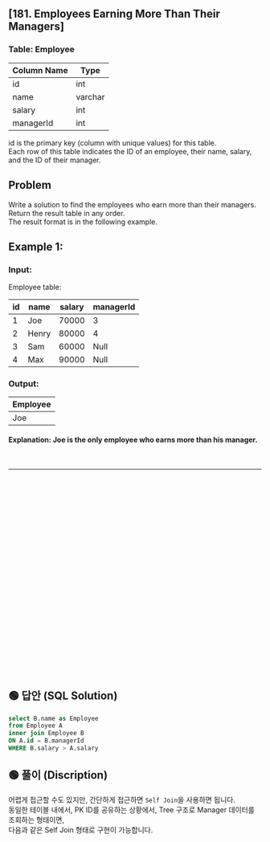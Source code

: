 ## [181. Employees Earning More Than Their Managers]

### Table: Employee


| Column Name | Type    |
|-------------|---------|
| id          | int     |
| name        | varchar |
| salary      | int     |
| managerId   | int     |

id is the primary key (column with unique values) for this table.  
Each row of this table indicates the ID of an employee, their name, salary, and the ID of their manager.  
 
## Problem

Write a solution to find the employees who earn more than their managers.  
Return the result table in any order.  
The result format is in the following example.  

## Example 1:

### Input: 
Employee table:

| id | name  | salary | managerId |
|---|----|-----|-------|
| 1  | Joe   | 70000  | 3         |
| 2  | Henry | 80000  | 4         |
| 3  | Sam   | 60000  | Null      |
| 4  | Max   | 90000  | Null      |

### Output: 

| Employee |
|---|
| Joe      |

#### Explanation: Joe is the only employee who earns more than his manager.


<br/>

---

<br/>
<br/>
<br/>
<br/>
<br/>
<br/>
<br/>
<br/>
<br/>
<br/>
<br/>
<br/>
<br/>
<br/>
<br/>
<br/>
<br/>
<br/>
<br/>
<br/>
<br/>
<br/>
<br/>


## 🟢 답안 (SQL Solution)

```sql
select B.name as Employee 
from Employee A
inner join Employee B
ON A.id = B.managerId
WHERE B.salary > A.salary
```

## 🟢 풀이 (Discription)
어렵게 접근할 수도 있지만, 간단하게 접근하면 `Self Join`을 사용하면 됩니다.  
동일한 테이블 내에서, PK ID를 공유하는 상황에서, Tree 구조로 Manager 데이터를 조회하는 형태이면,  
다음과 같은 Self Join 형태로 구현이 가능합니다.